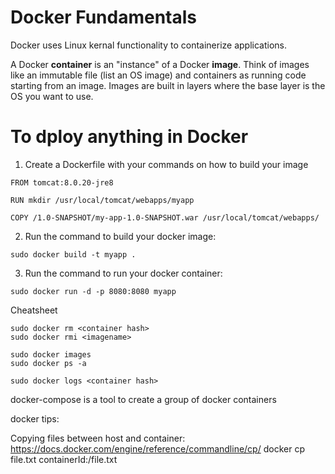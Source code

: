 # Docker Fundamentals

Docker uses Linux kernal functionality to containerize applications.

A Docker **container** is an "instance" of a Docker **image**. Think of images like an immutable file (list an OS image) and containers as running code starting from an image.
Images are built in layers where the base layer is the OS you want to use.

# To dploy anything in Docker
1. Create a Dockerfile with your commands on how to build your image
```
FROM tomcat:8.0.20-jre8

RUN mkdir /usr/local/tomcat/webapps/myapp

COPY /1.0-SNAPSHOT/my-app-1.0-SNAPSHOT.war /usr/local/tomcat/webapps/
```
2. Run the command to build your docker image:
```
sudo docker build -t myapp .
```
3. Run the command to run your docker container:
```
sudo docker run -d -p 8080:8080 myapp
```


Cheatsheet
```
sudo docker rm <container hash>
sudo docker rmi <imagename>

sudo docker images
sudo docker ps -a

sudo docker logs <container hash>

```

docker-compose is a tool to create a group of docker containers


docker tips:

Copying files between host and container: https://docs.docker.com/engine/reference/commandline/cp/
docker cp file.txt containerId:/file.txt
